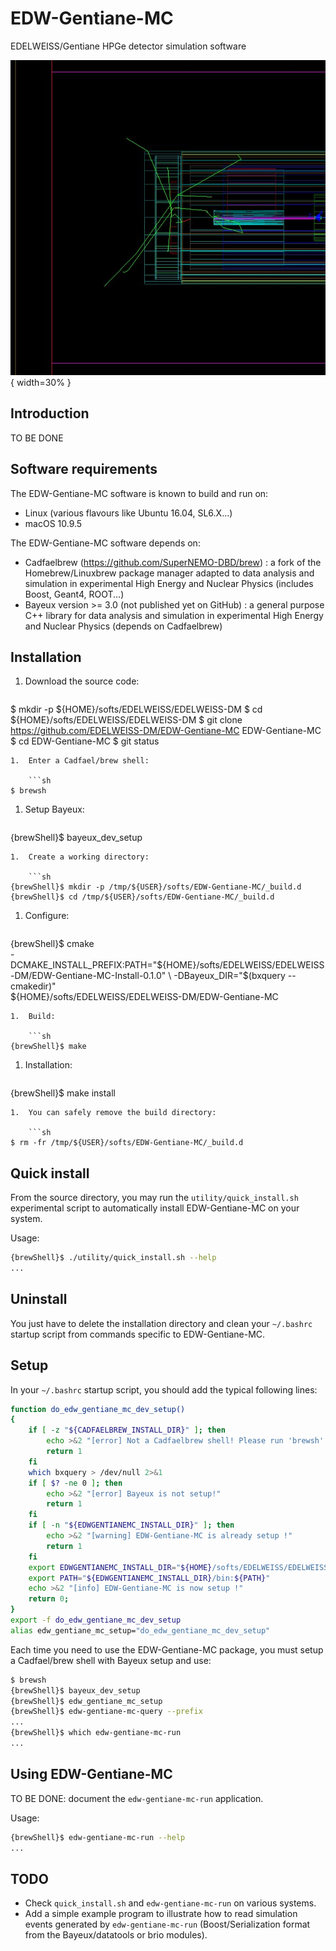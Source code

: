 # EDW-Gentiane-MC
EDELWEISS/Gentiane HPGe detector simulation software

![Image](https://github.com/EDELWEISS-DM/EDW-Gentiane-MC/blob/master/resources/config/gentiane/simulation/geant4_control/0.1/images/gentiane_g4_sim-test2.jpeg?raw=true){ width=30% }

## Introduction

TO BE DONE


## Software requirements

The EDW-Gentiane-MC software is known to build and run on:
- Linux (various flavours like Ubuntu 16.04, SL6.X...)
- macOS 10.9.5

The EDW-Gentiane-MC software depends on:
- Cadfaelbrew (https://github.com/SuperNEMO-DBD/brew) : a fork of the Homebrew/Linuxbrew package manager
  adapted to data analysis and simulation in experimental High Energy and Nuclear Physics
  (includes Boost, Geant4, ROOT...)
- Bayeux version >= 3.0 (not published yet on GitHub) : a general purpose C++ library
  for data analysis and simulation in experimental High Energy and Nuclear Physics (depends on Cadfaelbrew)

## Installation

1.  Download the source code:

    ```sh
$ mkdir -p ${HOME}/softs/EDELWEISS/EDELWEISS-DM
$ cd ${HOME}/softs/EDELWEISS/EDELWEISS-DM
$ git clone https://github.com/EDELWEISS-DM/EDW-Gentiane-MC EDW-Gentiane-MC
$ cd EDW-Gentiane-MC
$ git status
```
1.  Enter a Cadfael/brew shell:

    ```sh
$ brewsh
```
1.  Setup Bayeux:

	```sh
{brewShell}$ bayeux_dev_setup
```
1.  Create a working directory:

	```sh
{brewShell}$ mkdir -p /tmp/${USER}/softs/EDW-Gentiane-MC/_build.d
{brewShell}$ cd /tmp/${USER}/softs/EDW-Gentiane-MC/_build.d
```
1.  Configure:

	```sh
{brewShell}$ cmake \
    -DCMAKE_INSTALL_PREFIX:PATH="${HOME}/softs/EDELWEISS/EDELWEISS-DM/EDW-Gentiane-MC-Install-0.1.0" \
    -DBayeux_DIR="$(bxquery --cmakedir)" \
    ${HOME}/softs/EDELWEISS/EDELWEISS-DM/EDW-Gentiane-MC
```
1.  Build:

	```sh
{brewShell}$ make
```
1.  Installation:

	```sh
{brewShell}$ make install
```
1.  You can safely remove the build directory:

	```sh
$ rm -fr /tmp/${USER}/softs/EDW-Gentiane-MC/_build.d
```

## Quick install

From the source directory, you may run the ``utility/quick_install.sh``
experimental script to automatically install EDW-Gentiane-MC on your
system.

Usage:

```sh
{brewShell}$ ./utility/quick_install.sh --help
...
```


## Uninstall

You just have to delete the installation directory and
clean your ``~/.bashrc`` startup script from commands
specific to EDW-Gentiane-MC.

## Setup

In your ``~/.bashrc`` startup script, you should add the typical following lines:

```sh
function do_edw_gentiane_mc_dev_setup()
{
    if [ -z "${CADFAELBREW_INSTALL_DIR}" ]; then
        echo >&2 "[error] Not a Cadfaelbrew shell! Please run 'brewsh'!"
        return 1
    fi
    which bxquery > /dev/null 2>&1
    if [ $? -ne 0 ]; then
        echo >&2 "[error] Bayeux is not setup!"
        return 1
    fi
    if [ -n "${EDWGENTIANEMC_INSTALL_DIR}" ]; then
        echo >&2 "[warning] EDW-Gentiane-MC is already setup !"
        return 1
    fi
    export EDWGENTIANEMC_INSTALL_DIR="${HOME}/softs/EDELWEISS/EDELWEISS-DM/EDW-Gentiane-MC-Install-0.1.0"
    export PATH="${EDWGENTIANEMC_INSTALL_DIR}/bin:${PATH}"
    echo >&2 "[info] EDW-Gentiane-MC is now setup !"
    return 0;
}
export -f do_edw_gentiane_mc_dev_setup
alias edw_gentiane_mc_setup="do_edw_gentiane_mc_dev_setup"
```

Each time you need to use the EDW-Gentiane-MC package, you must setup
a Cadfael/brew shell with Bayeux setup and use:

```sh
$ brewsh
{brewShell}$ bayeux_dev_setup
{brewShell}$ edw_gentiane_mc_setup
{brewShell}$ edw-gentiane-mc-query --prefix
...
{brewShell}$ which edw-gentiane-mc-run
...
```


## Using EDW-Gentiane-MC

TO BE DONE: document the ``edw-gentiane-mc-run`` application.

Usage:

```sh
{brewShell}$ edw-gentiane-mc-run --help
...
```

## TODO

- Check ``quick_install.sh`` and ``edw-gentiane-mc-run`` on various systems.
- Add a simple example program to illustrate how to read simulation events
  generated by ``edw-gentiane-mc-run`` (Boost/Serialization format from the Bayeux/datatools
  or brio modules).
